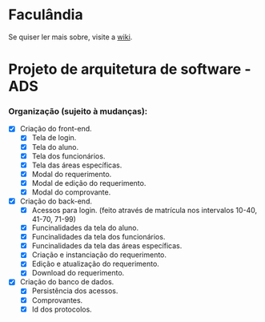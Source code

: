 # Faculândia
Se quiser ler mais sobre, visite a [wiki](https://github.com/Raccoonvoor/Faculandia/wiki).
# Projeto de arquitetura de software - ADS

### Organização (sujeito à mudanças):

- [x] Criação do front-end.
    - [x] Tela de login.
    - [x] Tela do aluno.
    - [x] Tela dos funcionários.
    - [x] Tela das áreas específicas.
    - [x] Modal do requerimento.
    - [x] Modal de edição do requerimento.
    - [x] Modal do comprovante.
- [x] Criação do back-end.
    - [x] Acessos para login. (feito através de matrícula nos intervalos 10-40, 41-70, 71-99)
    - [x] Funcinalidades da tela do aluno.
    - [x] Funcinalidades da tela dos funcionários.
    - [x] Funcinalidades da tela das áreas específicas.
    - [x] Criação e instanciação do requerimento.
    - [x] Edição e atualização do requerimento.
    - [x] Download do requerimento.
- [x] Criação do banco de dados.
    - [x] Persistência dos acessos.
    - [x] Comprovantes.
    - [x] Id dos protocolos.
